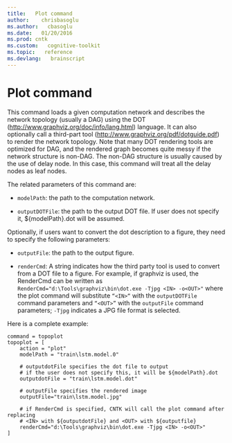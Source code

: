```yaml
---
title:   Plot command
author:    chrisbasoglu
ms.author:   cbasoglu
ms.date:   01/20/2016
ms.prod: cntk
ms.custom:   cognitive-toolkit
ms.topic:   reference
ms.devlang:   brainscript
---
```


# Plot command

This command loads a given computation network and describes the network topology (usually a DAG) using the DOT (http://www.graphviz.org/doc/info/lang.html) language. It can also optionally call a third-part tool (http://www.graphviz.org/pdf/dotguide.pdf) to render the network topology. Note that many DOT rendering tools are optimized for DAG, and the rendered graph becomes quite messy if the network structure is non-DAG. The non-DAG structure is usually caused by the use of delay node. In this case, this command will treat all the delay nodes as leaf nodes.

The related parameters of this command are:
* `modelPath`: the path to the computation network.

* `outputDOTFile`: the path to the output DOT file. If user does not specify it, ${modelPath}.dot will be assumed.

Optionally, if users want to convert the dot description to a figure, they need to specify the following parameters: 

* `outputFile`: the path to the output figure.

* `renderCmd`: A string indicates how the third party tool is used to convert from a DOT file to a figure. For example, if graphviz is used, the RenderCmd can be written as `RenderCmd="d:\Tools\graphviz\bin\dot.exe -Tjpg <IN> -o<OUT>"` where the plot command will substitute `“<IN>“` with the `outputDOTFile` command parameters and `“<OUT>”` with the `outputFile` command parameters; `-Tjpg` indicates a JPG file format is selected.

Here is a complete example:

    command = topoplot
    topoplot = [
        action = "plot"
        modelPath = "train\lstm.model.0"
    
        # outputdotFile specifies the dot file to output
        # if the user does not specify this, it will be ${modelPath}.dot
        outputdotFile = "train\lstm.model.dot" 
    
        # outputFile specifies the rendered image
        outputFile="train\lstm.model.jpg" 
    
        # if RenderCmd is specified, CNTK will call the plot command after replacing
        # <IN> with ${outputdotFile} and <OUT> with ${outputfile}
        renderCmd="d:\Tools\graphviz\bin\dot.exe -Tjpg <IN> -o<OUT>"
    ]


